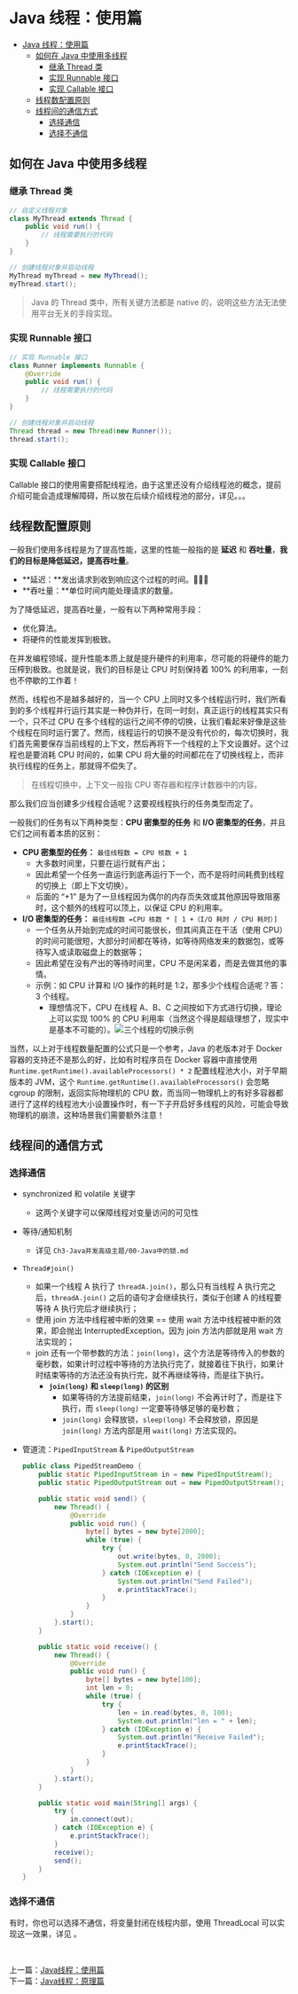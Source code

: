# Java 线程：使用篇

<!-- TOC -->

- [Java 线程：使用篇](#java-线程使用篇)
    - [如何在 Java 中使用多线程](#如何在-java-中使用多线程)
        - [继承 Thread 类](#继承-thread-类)
        - [实现 Runnable 接口](#实现-runnable-接口)
        - [实现 Callable 接口](#实现-callable-接口)
    - [线程数配置原则](#线程数配置原则)
    - [线程间的通信方式](#线程间的通信方式)
        - [选择通信](#选择通信)
        - [选择不通信](#选择不通信)

<!-- /TOC -->

## 如何在 Java 中使用多线程

### 继承 Thread 类

```java
// 自定义线程对象
class MyThread extends Thread { 
    public void run() { 
        // 线程需要执行的代码
    }
}

// 创建线程对象并启动线程
MyThread myThread = new MyThread();
myThread.start();
```

> Java 的 Thread 类中，所有关键方法都是 native 的，说明这些方法无法使用平台无关的手段实现。

### 实现 Runnable 接口

```java
// 实现 Runnable 接口
class Runner implements Runnable {
    @Override
    public void run() {
        // 线程需要执行的代码
    }
}

// 创建线程对象并启动线程
Thread thread = new Thread(new Runner());
thread.start();
```

### 实现 Callable 接口

Callable 接口的使用需要搭配线程池，由于这里还没有介绍线程池的概念，提前介绍可能会造成理解障碍，所以放在后续介绍线程池的部分，详见。。。


## 线程数配置原则

一般我们使用多线程是为了提高性能，这里的性能一般指的是 **延迟** 和 **吞吐量**，**我们的目标是降低延迟，提高吞吐量**。
- **延迟：**发出请求到收到响应这个过程的时间。
- **吞吐量：**单位时间内能处理请求的数量。

为了降低延迟，提高吞吐量，一般有以下两种常用手段：
- 优化算法。
- 将硬件的性能发挥到极致。

在并发编程领域，提升性能本质上就是提升硬件的利用率，尽可能的将硬件的能力压榨到极致。也就是说，我们的目标是让 CPU 时刻保持着 100% 的利用率，一刻也不停歇的工作着！

然而，线程也不是越多越好的，当一个 CPU 上同时又多个线程运行时，我们所看到的多个线程并行运行其实是一种伪并行，在同一时刻，真正运行的线程其实只有一个，只不过 CPU 在多个线程的运行之间不停的切换，让我们看起来好像是这些个线程在同时运行罢了。然而，线程运行的切换不是没有代价的，每次切换时，我们首先需要保存当前线程的上下文，然后再将下一个线程的上下文设置好。这个过程也是要消耗 CPU 时间的，如果 CPU 将大量的时间都花在了切换线程上，而非执行线程的任务上，那就得不偿失了。

> 在线程切换中，上下文一般指 CPU 寄存器和程序计数器中的内容。

那么我们应当创建多少线程合适呢？这要视线程执行的任务类型而定了。

一般我们的任务有以下两种类型：**CPU 密集型的任务** 和 **I/O 密集型的任务**，并且它们之间有着本质的区别：
- **CPU 密集型的任务：** `最佳线程数 = CPU 核数 + 1`
    - 大多数时间里，只要在运行就有产出；
    - 因此希望一个任务一直运行到底再运行下一个，而不是将时间耗费到线程的切换上（即上下文切换）。
    - 后面的 “+1” 是为了一旦线程因为偶尔的内存页失效或其他原因导致阻塞时，这个额外的线程可以顶上，以保证 CPU 的利用率。
- **I/O 密集型的任务：** `最佳线程数 =CPU 核数 * [ 1 +（I/O 耗时 / CPU 耗时）]`
    - 一个任务从开始到完成的时间可能很长，但其间真正在干活（使用 CPU）的时间可能很短，大部分时间都在等待，如等待网络发来的数据包，或等待写入或读取磁盘上的数据等；
    - 因此希望在没有产出的等待时间里，CPU 不是闲呆着，而是去做其他的事情。
    - 示例：如 CPU 计算和 I/O 操作的耗时是 1:2，那多少个线程合适呢？答：3 个线程。
        - 理想情况下，CPU 在线程 A、B、C 之间按如下方式进行切换，理论上可以实现 100% 的 CPU 利用率（当然这个得是超级理想了，现实中是基本不可能的）。![三个线程的切换示例](media/三个线程的切换示例.jpg)

当然，以上对于线程数量配置的公式只是一个参考，Java 的老版本对于 Docker 容器的支持还不是那么的好，比如有时程序员在 Docker 容器中直接使用 `Runtime.getRuntime().availableProcessors() * 2` 配置线程池大小，对于早期版本的 JVM，这个 `Runtime.getRuntime().availableProcessors()` 会忽略 cgroup 的限制，返回实际物理机的 CPU 数，而当同一物理机上的有好多容器都进行了这样的线程池大小设置操作时，有一下子开启好多线程的风险，可能会导致物理机的崩溃，这种场景我们需要额外注意！


## 线程间的通信方式

### 选择通信

- synchronized 和 volatile 关键字
  - 这两个关键字可以保障线程对变量访问的可见性
- 等待/通知机制
  - 详见 `Ch3-Java并发高级主题/00-Java中的锁.md`
- `Thread#join()`
  - 如果一个线程 A 执行了 `threadA.join()`，那么只有当线程 A 执行完之后，`threadA.join()` 之后的语句才会继续执行，类似于创建 A 的线程要等待 A 执行完后才继续执行；
  - 使用 join 方法中线程被中断的效果 == 使用 wait 方法中线程被中断的效果，即会抛出 InterruptedException。因为 join 方法内部就是用 wait 方法实现的；
  - join 还有一个带参数的方法：`join(long)`，这个方法是等待传入的参数的毫秒数，如果计时过程中等待的方法执行完了，就接着往下执行，如果计时结束等待的方法还没有执行完，就不再继续等待，而是往下执行。
    - **`join(long)` 和 `sleep(long)` 的区别**
      - 如果等待的方法提前结束，`join(long)` 不会再计时了，而是往下执行，而 `sleep(long)` 一定要等待够足够的毫秒数；
      - `join(long)` 会释放锁，`sleep(long)` 不会释放锁，原因是 `join(long)` 方法内部是用 `wait(long)` 方法实现的。
- 管道流：`PipedInputStream` & `PipedOutputStream`

	```java
	public class PipedStreamDemo {
	    public static PipedInputStream in = new PipedInputStream();
	    public static PipedOutputStream out = new PipedOutputStream();
	
	    public static void send() {
	        new Thread() {
	            @Override
	            public void run() {
	                byte[] bytes = new byte[2000];
	                while (true) {
	                    try {
	                        out.write(bytes, 0, 2000);
	                        System.out.println("Send Success");
	                    } catch (IOException e) {
	                        System.out.println("Send Failed");
	                        e.printStackTrace();
	                    }
	                }
	            }
	        }.start();
	    }
	
	    public static void receive() {
	        new Thread() {
	            @Override
	            public void run() {
	                byte[] bytes = new byte[100];
	                int len = 0;
	                while (true) {
	                    try {
	                        len = in.read(bytes, 0, 100);
	                        System.out.println("len = " + len);
	                    } catch (IOException e) {
	                        System.out.println("Receive Failed");
	                        e.printStackTrace();
	                    }
	                }
	            }
	        }.start();
	    }
	
	    public static void main(String[] args) {
	        try {
	            in.connect(out);
	        } catch (IOException e) {
	            e.printStackTrace();
	        }
	        receive();
	        send();
	    }
	}
	```
	
### 选择不通信

有时，你也可以选择不通信，将变量封闭在线程内部，使用 ThreadLocal 可以实现这一效果，详见 [](../../Ch1-保证线程安全的两个角度/02-对象的安全共享.md)。

</br>

上一篇：[Java线程：使用篇](./01-Java线程/01-Java线程-概念篇.md)
</br>
下一篇：[Java线程：原理篇](./01-Java线程/01-Java线程-原理篇.md)


